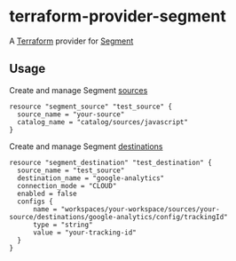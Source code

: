 # terraform-provider-segment

A [Terraform](https://www.terraform.io/) provider for [Segment](https://www.segment.com)

## Usage

Create and manage Segment [sources](https://segment.com/docs/sources/)
```
resource "segment_source" "test_source" {
  source_name = "your-source"
  catalog_name = "catalog/sources/javascript"
}
```

Create and manage Segment [destinations](https://segment.com/docs/destinations/)
```
resource "segment_destination" "test_destination" {
  source_name = "test_source"
  destination_name = "google-analytics"
  connection_mode = "CLOUD"
  enabled = false
  configs {
      name = "workspaces/your-workspace/sources/your-source/destinations/google-analytics/config/trackingId"
      type = "string"
      value = "your-tracking-id"
  }
}
```